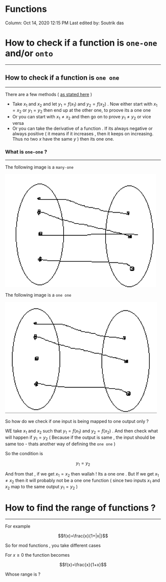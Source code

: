 # Functions

Column: Oct 14, 2020 12:15 PM
Last edited by: Soutrik das

# How to check if a function is `one-one` and/or `onto`

---

## How to check if a function is `one one`

---

There are a few methods ( [as stated here](https://math.stackexchange.com/questions/101975/how-to-determine-if-a-function-is-one-to-one) )

- Take $x_1$ and $x_2$ and let $y_1=f(x_1)$ and $y_2=f(x_2)$ . Now either start with $x_1=x_2$ or $y_1=y_2$ then end up at the other one, to proove its a one one
- Or you can start with $x_1 ≠x_2$ and then go on to prove $y_1 ≠y_2$ or vice versa
- Or you can take the derivative of a function . If its always negative or always positive ( it means if it increases , then it keeps on increasing. Thus no two $x$ have the same $y$ ) then its one one.

### What is `one-one` ?

---

The following image is a `many-one` 

![Functions%20352b86881eb04c299b4fe3b5504a753e/Untitled.png](Functions%20352b86881eb04c299b4fe3b5504a753e/Untitled.png)

The following image is a `one one` 

![Functions%20352b86881eb04c299b4fe3b5504a753e/Untitled%201.png](Functions%20352b86881eb04c299b4fe3b5504a753e/Untitled%201.png)

So how do we check if one input is being mapped to one output only ?

WE take $x_1$ and $x_2$ such that $y_1=f(x_1)$ and $y_2=f(x_2)$ . And then check what will happen if $y_1=y_2$ ( Because if the output is same , the input should be same too - thats another way of defining the `one one` )

So the condition is 

$$y_1=y_2$$

And from that , if we get $x_1=x_2$ then wallah ! Its a one one . But If we get $x_1 ≠ x_2$ then it will probably not be a one one function ( since two inputs $x_1$ and $x_2$ map to the same output $y_1=y_2$ )

# How to find the range of functions ?

---

For example

$$f(x)=\frac{x}{1+|x|}$$

So for mod functions , you take different cases 

For $x≥0$ the function becomes 

$$f(x)=\frac{x}{1+x}$$

Whose range is ?